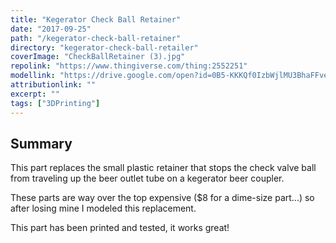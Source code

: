 ```yaml
---
title: "Kegerator Check Ball Retainer"
date: "2017-09-25"
path: "/kegerator-check-ball-retainer"
directory: "kegerator-check-ball-retailer"
coverImage: "CheckBallRetainer (3).jpg"
repolink: "https://www.thingiverse.com/thing:2552251"
modellink: "https://drive.google.com/open?id=0B5-KKKQf0IzbWjlMU3BhaFFveGM"
attributionlink: ""
excerpt: ""
tags: ["3DPrinting"]
---
```


## Summary

This part replaces the small plastic retainer that stops the check valve ball from traveling up the beer outlet tube on a kegerator beer coupler.

These parts are way over the top expensive ($8 for a dime-size part...) so after losing mine I modeled this replacement.

This part has been printed and tested, it works great!